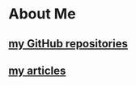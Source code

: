 # About Me

## [my GitHub repositories](github_repositories)

## [my articles](article_contributions)
